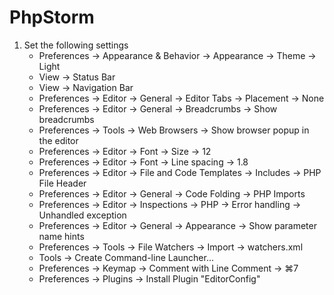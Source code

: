 PhpStorm
========

1. Set the following settings
    - Preferences -> Appearance & Behavior -> Appearance -> Theme -> Light
    - View -> Status Bar
    - View -> Navigation Bar
    - Preferences -> Editor -> General -> Editor Tabs -> Placement -> None
    - Preferences -> Editor -> General -> Breadcrumbs -> Show breadcrumbs
    - Preferences -> Tools -> Web Browsers -> Show browser popup in the editor
    - Preferences -> Editor -> Font -> Size -> 12
    - Preferences -> Editor -> Font -> Line spacing -> 1.8
    - Preferences -> Editor -> File and Code Templates -> Includes -> PHP File Header
    - Preferences -> Editor -> General -> Code Folding -> PHP Imports
    - Preferences -> Editor -> Inspections -> PHP -> Error handling -> Unhandled exception
    - Preferences -> Editor -> General -> Appearance -> Show parameter name hints
    - Preferences -> Tools -> File Watchers -> Import -> watchers.xml
    - Tools -> Create Command-line Launcher...
    - Preferences -> Keymap -> Comment with Line Comment -> ⌘7
    - Preferences -> Plugins -> Install Plugin "EditorConfig"
